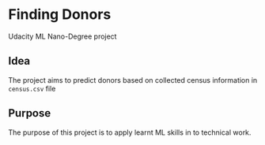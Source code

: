 
# Finding Donors 
Udacity ML Nano-Degree project

## Idea

The project aims to predict donors based on collected census information in  ```census.csv``` file

## Purpose

The purpose of this project is to apply learnt ML skills in to technical work.
